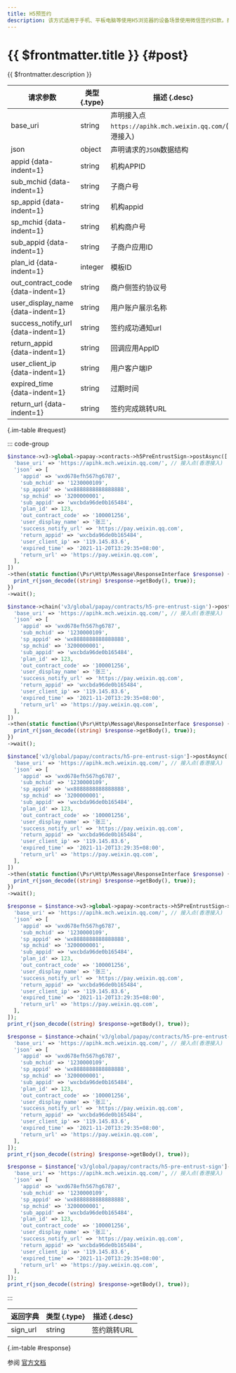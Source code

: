 ```yaml
---
title: H5预签约
description: 该方式适用于手机、平板电脑等使用H5浏览器的设备场景使用微信签约扣款。商户在网站前端通过微信支付H5纯签约接口与用户签订委托扣款协议，再通过后台接口申请扣款来完成代扣交易。
---
```


# {{ $frontmatter.title }} {#post}

{{ $frontmatter.description }}

| 请求参数 | 类型 {.type} | 描述 {.desc}
| --- | --- | ---
| base_uri | string | 声明接入点`https://apihk.mch.weixin.qq.com/`(香港接入)
| json | object | 声明请求的`JSON`数据结构
| appid {data-indent=1} | string | 机构APPID
| sub_mchid {data-indent=1} | string | 子商户号
| sp_appid {data-indent=1} | string | 机构appid
| sp_mchid {data-indent=1} | string | 机构商户号
| sub_appid {data-indent=1} | string | 子商户应用ID
| plan_id {data-indent=1} | integer | 模板ID
| out_contract_code {data-indent=1} | string | 商户侧签约协议号
| user_display_name {data-indent=1} | string | 用户账户展示名称
| success_notify_url {data-indent=1} | string | 签约成功通知url
| return_appid {data-indent=1} | string | 回调应用AppID
| user_client_ip {data-indent=1} | string | 用户客户端IP
| expired_time {data-indent=1} | string | 过期时间
| return_url {data-indent=1} | string | 签约完成跳转URL

{.im-table #request}

::: code-group

```php [异步纯链式]
$instance->v3->global->papay->contracts->h5PreEntrustSign->postAsync([
  'base_uri' => 'https://apihk.mch.weixin.qq.com/', // 接入点(香港接入)
  'json' => [
    'appid' => 'wxd678efh567hg6787',
    'sub_mchid' => '1230000109',
    'sp_appid' => 'wx8888888888888888',
    'sp_mchid' => '3200000001',
    'sub_appid' => 'wxcbda96de0b165484',
    'plan_id' => 123,
    'out_contract_code' => '100001256',
    'user_display_name' => '张三',
    'success_notify_url' => 'https://pay.weixin.qq.com',
    'return_appid' => 'wxcbda96de0b165484',
    'user_client_ip' => '119.145.83.6',
    'expired_time' => '2021-11-20T13:29:35+08:00',
    'return_url' => 'https://pay.weixin.qq.com',
  ],
])
->then(static function(\Psr\Http\Message\ResponseInterface $response) {
  print_r(json_decode((string) $response->getBody(), true));
})
->wait();
```

```php [异步声明式]
$instance->chain('v3/global/papay/contracts/h5-pre-entrust-sign')->postAsync([
  'base_uri' => 'https://apihk.mch.weixin.qq.com/', // 接入点(香港接入)
  'json' => [
    'appid' => 'wxd678efh567hg6787',
    'sub_mchid' => '1230000109',
    'sp_appid' => 'wx8888888888888888',
    'sp_mchid' => '3200000001',
    'sub_appid' => 'wxcbda96de0b165484',
    'plan_id' => 123,
    'out_contract_code' => '100001256',
    'user_display_name' => '张三',
    'success_notify_url' => 'https://pay.weixin.qq.com',
    'return_appid' => 'wxcbda96de0b165484',
    'user_client_ip' => '119.145.83.6',
    'expired_time' => '2021-11-20T13:29:35+08:00',
    'return_url' => 'https://pay.weixin.qq.com',
  ],
])
->then(static function(\Psr\Http\Message\ResponseInterface $response) {
  print_r(json_decode((string) $response->getBody(), true));
})
->wait();
```

```php [异步属性式]
$instance['v3/global/papay/contracts/h5-pre-entrust-sign']->postAsync([
  'base_uri' => 'https://apihk.mch.weixin.qq.com/', // 接入点(香港接入)
  'json' => [
    'appid' => 'wxd678efh567hg6787',
    'sub_mchid' => '1230000109',
    'sp_appid' => 'wx8888888888888888',
    'sp_mchid' => '3200000001',
    'sub_appid' => 'wxcbda96de0b165484',
    'plan_id' => 123,
    'out_contract_code' => '100001256',
    'user_display_name' => '张三',
    'success_notify_url' => 'https://pay.weixin.qq.com',
    'return_appid' => 'wxcbda96de0b165484',
    'user_client_ip' => '119.145.83.6',
    'expired_time' => '2021-11-20T13:29:35+08:00',
    'return_url' => 'https://pay.weixin.qq.com',
  ],
])
->then(static function(\Psr\Http\Message\ResponseInterface $response) {
  print_r(json_decode((string) $response->getBody(), true));
})
->wait();
```

```php [同步纯链式]
$response = $instance->v3->global->papay->contracts->h5PreEntrustSign->post([
  'base_uri' => 'https://apihk.mch.weixin.qq.com/', // 接入点(香港接入)
  'json' => [
    'appid' => 'wxd678efh567hg6787',
    'sub_mchid' => '1230000109',
    'sp_appid' => 'wx8888888888888888',
    'sp_mchid' => '3200000001',
    'sub_appid' => 'wxcbda96de0b165484',
    'plan_id' => 123,
    'out_contract_code' => '100001256',
    'user_display_name' => '张三',
    'success_notify_url' => 'https://pay.weixin.qq.com',
    'return_appid' => 'wxcbda96de0b165484',
    'user_client_ip' => '119.145.83.6',
    'expired_time' => '2021-11-20T13:29:35+08:00',
    'return_url' => 'https://pay.weixin.qq.com',
  ],
]);
print_r(json_decode((string) $response->getBody(), true));
```

```php [同步声明式]
$response = $instance->chain('v3/global/papay/contracts/h5-pre-entrust-sign')->post([
  'base_uri' => 'https://apihk.mch.weixin.qq.com/', // 接入点(香港接入)
  'json' => [
    'appid' => 'wxd678efh567hg6787',
    'sub_mchid' => '1230000109',
    'sp_appid' => 'wx8888888888888888',
    'sp_mchid' => '3200000001',
    'sub_appid' => 'wxcbda96de0b165484',
    'plan_id' => 123,
    'out_contract_code' => '100001256',
    'user_display_name' => '张三',
    'success_notify_url' => 'https://pay.weixin.qq.com',
    'return_appid' => 'wxcbda96de0b165484',
    'user_client_ip' => '119.145.83.6',
    'expired_time' => '2021-11-20T13:29:35+08:00',
    'return_url' => 'https://pay.weixin.qq.com',
  ],
]);
print_r(json_decode((string) $response->getBody(), true));
```

```php [同步属性式]
$response = $instance['v3/global/papay/contracts/h5-pre-entrust-sign']->post([
  'base_uri' => 'https://apihk.mch.weixin.qq.com/', // 接入点(香港接入)
  'json' => [
    'appid' => 'wxd678efh567hg6787',
    'sub_mchid' => '1230000109',
    'sp_appid' => 'wx8888888888888888',
    'sp_mchid' => '3200000001',
    'sub_appid' => 'wxcbda96de0b165484',
    'plan_id' => 123,
    'out_contract_code' => '100001256',
    'user_display_name' => '张三',
    'success_notify_url' => 'https://pay.weixin.qq.com',
    'return_appid' => 'wxcbda96de0b165484',
    'user_client_ip' => '119.145.83.6',
    'expired_time' => '2021-11-20T13:29:35+08:00',
    'return_url' => 'https://pay.weixin.qq.com',
  ],
]);
print_r(json_decode((string) $response->getBody(), true));
```

:::

| 返回字典 | 类型 {.type} | 描述 {.desc}
| --- | --- | ---
| sign_url | string | 签约跳转URL

{.im-table #response}

参阅 [官方文档](https://pay.weixin.qq.com/wiki/doc/api_external/ch/apis/chapter5_1_14.shtml)
